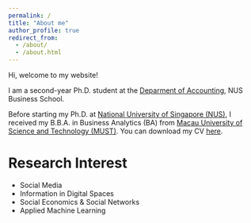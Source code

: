 ```yaml
---
permalink: /
title: "About me"
author_profile: true
redirect_from: 
  - /about/
  - /about.html
---
```


Hi, welcome to my website!

I am a second-year Ph.D. student at the [Deparment of Accounting](https://bschool.nus.edu.sg/accounting/), NUS Business School.

Before starting my Ph.D. at [National University of Singapore (NUS)](https://www.nus.edu.sg/), I received my B.B.A. in Business Analytics (BA) from [Macau University of Science and Technology (MUST)](https://www.must.edu.mo/index.html?locale=en_US). You can download my CV [here](https://www.dropbox.com/scl/fi/jx3zq9trq59hxo4s6z7aj/Peter_CV.pdf?rlkey=hvn98dien328136313v15d1dh&dl=0).

Research Interest
======
- Social Media 
- Information in Digital Spaces
- Social Economics & Social Networks
- Applied Machine Learning
